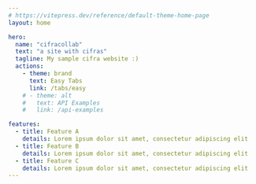 ```yaml
---
# https://vitepress.dev/reference/default-theme-home-page
layout: home

hero:
  name: "cifracollab"
  text: "a site with cifras"
  tagline: My sample cifra website :)
  actions:
    - theme: brand
      text: Easy Tabs
      link: /tabs/easy
    # - theme: alt
    #   text: API Examples
    #   link: /api-examples

features:
  - title: Feature A
    details: Lorem ipsum dolor sit amet, consectetur adipiscing elit
  - title: Feature B
    details: Lorem ipsum dolor sit amet, consectetur adipiscing elit
  - title: Feature C
    details: Lorem ipsum dolor sit amet, consectetur adipiscing elit
---
```


